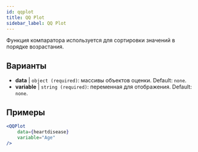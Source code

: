 ```yaml
---
id: qqplot
title: QQ Plot
sidebar_label: QQ Plot
---
```


Функция компаратора используется для сортировки значений в порядке возрастания.

## Варианты

* __data__ | `object (required)`: массивы объектов оценки. Default: `none`.
* __variable__ | `string (required)`: переменная для отображения. Default: `none`.


## Примеры

```jsx live
<QQPlot 
    data={heartdisease} 
    variable="Age"
/>
```

